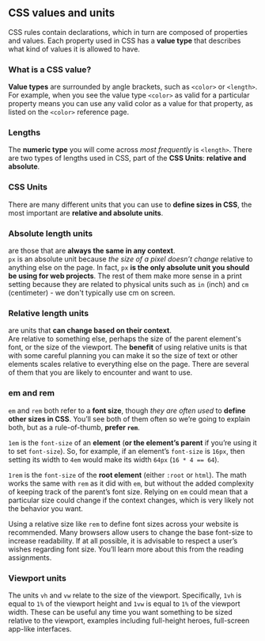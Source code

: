 ## CSS values and units
CSS rules contain declarations, which in turn are composed of properties and values. Each property used in CSS has a **value type** that describes what kind of values it is allowed to have.

### What is a CSS value?
**Value types** are surrounded by angle brackets, such as `<color>` or `<length>`. For example, when you see the value type `<color>` as valid for a particular property means you can use any valid color as a value for that property, as listed on the `<color>` reference page.

### Lengths
The **numeric type** you will come across *most frequently* is `<length>`. There are two types of lengths used in CSS, part of the **CSS Units**: **relative and absolute**.

### CSS Units
There are many different units that you can use to **define sizes in CSS**, the most important are **relative and absolute units**.

### Absolute length units
are those that are **always the same in any context**.<br>
`px` is an absolute unit because *the size of a pixel doesn’t change* relative to anything else on the page. In fact, `px` **is the only absolute unit you should be using for web projects**. The rest of them make more sense in a print setting because they are related to physical units such as `in` (inch) and `cm` (centimeter) - we don't typically use cm on screen.

### Relative length units
are units that **can change based on their context**.<br>
Are relative to something else, perhaps the size of the parent element's font, or the size of the viewport. The **benefit** of using relative units is that with some careful planning you can make it so the size of text or other elements scales relative to everything else on the page. There are several of them that you are likely to encounter and want to use.

### em and rem
`em` and `rem` both refer to a **font size**, though *they are often used* to **define other sizes in CSS**. You’ll see both of them often so we’re going to explain both, but as a rule-of-thumb, **prefer `rem`**.

`1em` is the `font-size` of an **element** (**or the element’s parent** if you’re using it to set `font-size`). So, for example, if an element’s `font-size` is `16px`, then setting its width to `4em` would make its width `64px` (`16 * 4 == 64`).

`1rem` is the `font-size` of the **root element** (either `:root` or `html`). The math works the same with `rem` as it did with `em`, but without the added complexity of keeping track of the parent’s font size. Relying on `em` could mean that a particular size could change if the context changes, which is very likely not the behavior you want.

Using a relative size like `rem` to define font sizes across your website is recommended. Many browsers allow users to change the base font-size to increase readability. If at all possible, it is advisable to respect a user’s wishes regarding font size. You’ll learn more about this from the reading assignments.

### Viewport units
The units `vh` and `vw` relate to the size of the viewport. Specifically, `1vh` is equal to `1%` of the viewport height and `1vw` is equal to `1%` of the viewport width. These can be useful any time you want something to be sized relative to the viewport, examples including full-height heroes, full-screen app-like interfaces.
